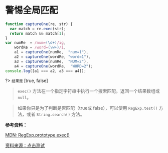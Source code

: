# 警惕全局匹配

```js
function captureOne(re, str) {
  var match = re.exec(str);
  return match && match[1];
}
var numRe  = /num=(\d+)/ig,
    wordRe = /word=(\w+)/i,
    a1 = captureOne(numRe,  "num=1"),
    a2 = captureOne(wordRe, "word=1"),
    a3 = captureOne(numRe,  "NUM=2"),
    a4 = captureOne(wordRe,  "WORD=2");
console.log([a1 === a2, a3 === a4]);
```

?> `结果是` [true, false]

> `exec()` 方法在一个指定字符串中执行一个搜索匹配。返回一个结果数组或 `null`。

> 如果你只是为了判断是否匹配（true或 false），可以使用 `RegExp.test()` 方法，或者 `String.search()` 方法。

**参考资料：**

[MDN: RegExp.prototype.exec()](https://developer.mozilla.org/zh-CN/docs/Web/JavaScript/Reference/Global_Objects/RegExp/exec)

[资料来源：点击测试](http://javascript-puzzlers.herokuapp.com/)